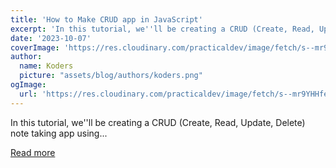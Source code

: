 ```yaml
---
title: 'How to Make CRUD app in JavaScript'
excerpt: 'In this tutorial, we''ll be creating a CRUD (Create, Read, Update, Delete) note taking app using...'
date: '2023-10-07'
coverImage: 'https://res.cloudinary.com/practicaldev/image/fetch/s--mr9YHHfe--/c_imagga_scale,f_auto,fl_progressive,h_420,q_auto,w_1000/https://dev-to-uploads.s3.amazonaws.com/uploads/articles/zl4cubmn3wr2nnge57j8.png'
author:
  name: Koders
  picture: "assets/blog/authors/koders.png"
ogImage:
  url: 'https://res.cloudinary.com/practicaldev/image/fetch/s--mr9YHHfe--/c_imagga_scale,f_auto,fl_progressive,h_420,q_auto,w_1000/https://dev-to-uploads.s3.amazonaws.com/uploads/articles/zl4cubmn3wr2nnge57j8.png'
---
```


In this tutorial, we''ll be creating a CRUD (Create, Read, Update, Delete) note taking app using...

[Read more](https://dev.to/codewithsadee/how-to-make-crud-app-in-javascript-27je)
